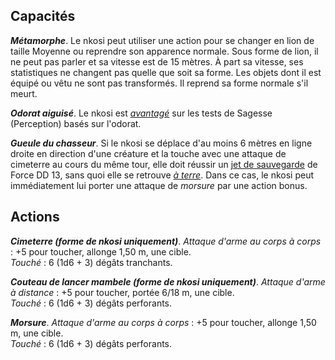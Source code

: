 ## Capacités
_**Métamorphe**_. Le nkosi peut utiliser une action pour se changer en lion de taille Moyenne ou reprendre son apparence normale. Sous forme de lion, il ne peut pas parler et sa vitesse est de 15 mètres. À part sa vitesse, ses statistiques ne changent pas quelle que soit sa forme. Les objets dont il est équipé ou vêtu ne sont pas transformés. Il reprend sa forme normale s'il meurt.

_**Odorat aiguisé**_. Le nkosi est [_avantagé_](/utiliser-les-caracteristiques/#avantage-et-desavantage) sur les tests de Sagesse (Perception) basés sur l'odorat.

_**Gueule du chasseur**_. Si le nkosi se déplace d'au moins 6 mètres en ligne droite en direction d'une créature et la touche avec une attaque de cimeterre au cours du même tour, elle doit réussir un [jet de sauvegarde](/utiliser-les-caracteristiques/#jets-de-sauvegarde) de Force DD 13, sans quoi elle se retrouve [_à terre_](/gerer-la-sante-du-personnage/#a-terre). Dans ce cas, le nkosi peut immédiatement lui porter une attaque de _morsure_ par une action bonus.

## Actions
_**Cimeterre (forme de nkosi uniquement)**_. _Attaque d'arme au corps à corps_ : +5 pour toucher, allonge 1,50 m, une cible.  
_Touché_ : 6 (1d6 + 3) dégâts tranchants.

_**Couteau de lancer mambele (forme de nkosi uniquement)**_. _Attaque d'arme à distance_ : +5 pour toucher, portée 6/18 m, une cible.  
_Touché_ : 6 (1d6 + 3) dégâts perforants.

_**Morsure**_. _Attaque d'arme au corps à corps_ : +5 pour toucher, allonge 1,50 m, une cible.  
_Touché_ : 6 (1d6 + 3) dégâts perforants.
